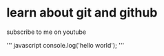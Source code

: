 # learn about git and github

subscribe to me on youtube

''' javascript
console.log('hello world');
'''